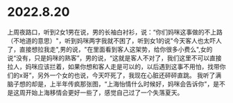 # 2022.8.20

上周夜路口，听到2女1男在说，男的长袖白衬衫，说：“你们妈咪这事做的不上路（不地道的意思）"，听到妈咪两字我就不困了，听到女1的说"今天客人也太吓人了，直接想拉我走",男的说，"在里面看到客人这架势，给你很多小费么",女的说“没有，只是妈咪的熟客”，男的说，“这就是客人不对了，我们这里不可以直接拉人，妈咪应该拦着，如果你想和客人走是可以的，以后遇到这事不用怕，找带你们的x哥”，另外一个女的也说，今天吓死了，我现在心脏还砰砰直跳。
我听了满脑子想的却是，上半年传疯那张图，“上海怡情什么时候好，妈咪会告诉你"，是不是这周开始上海移情会更好一些了，感觉自己过了一个失落夏天。
